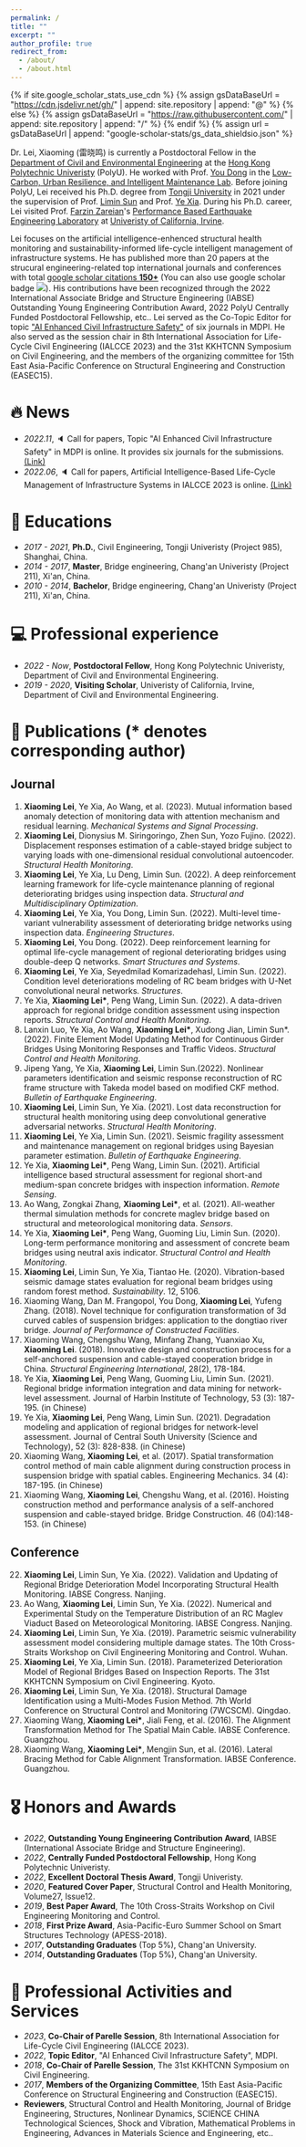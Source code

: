 ```yaml
---
permalink: /
title: ""
excerpt: ""
author_profile: true
redirect_from: 
  - /about/
  - /about.html
---
```


{% if site.google_scholar_stats_use_cdn %}
{% assign gsDataBaseUrl = "https://cdn.jsdelivr.net/gh/" | append: site.repository | append: "@" %}
{% else %}
{% assign gsDataBaseUrl = "https://raw.githubusercontent.com/" | append: site.repository | append: "/" %}
{% endif %}
{% assign url = gsDataBaseUrl | append: "google-scholar-stats/gs_data_shieldsio.json" %}

<span class='anchor' id='about-me'></span>

Dr. Lei, Xiaoming (雷晓鸣) is currently a Postdoctoral Fellow in the [Department of Civil and Environmental Engineering](https://www.polyu.edu.hk/) at the [Hong Kong Polytechnic Univeristy](https://www.polyu.edu.hk/cee/) (PolyU). He worked with Prof. [You Dong](https://www.polyu.edu.hk/cee/people/academic-staff/dr-you-dong/) in the [Low-Carbon, Urban Resilience, and Intelligent Maintenance Lab](https://youdongpolyu.weebly.com/). Before joining PolyU, Lei received his Ph.D. degree from [Tongji University](https://www.tongji.edu.cn/) in 2021 under the supervision of Prof. [Limin Sun](https://bridge.tongji.edu.cn/d9/a3/c14928a186787/page.htm) and Prof. [Ye Xia](https://bridge.tongji.edu.cn/5f/e6/c14929a155622/page.htm). During his Ph.D. career, Lei visited Prof. [Farzin Zareian](https://engineering.uci.edu/users/farzin-zareian)'s [Performance Based Earthquake Engineering Laboratory](https://pbee.eng.uci.edu/) at [Univeristy of California, Irvine](https://www.uci.edu/). 

Lei focuses on the artificial intelligence-enhenced structural health monitoring and sustainability-informed life-cycle intelligent management of infrastructure systems. He has published more than 20 papers at the strucural engineering-related top international journals and conferences with total <a href='https://scholar.google.com/citations?user=DhtAFkwAAAAJ'>google scholar citations <strong><span id='total_cit'>150+</span></strong></a> (You can also use google scholar badge <a href='https://scholar.google.com/citations?user=1hf-sagAAAAJ&hl=en'><img src="https://img.shields.io/endpoint?url={{ url | url_encode }}&logo=Google%20Scholar&labelColor=f6f6f6&color=9cf&style=flat&label=citations"></a>). His contributions have been recognized through the 2022 International Associate Bridge and Structure Engineering (IABSE) Outstanding Young Engineering Contribution Award, 2022 PolyU Centrally Funded Postdoctoral Fellowship, etc.. Lei served as the Co-Topic Editor for topic ["AI Enhanced Civil Infrastructure Safety"](https://www.mdpi.com/topics/6BG3A25792) of six journals in MDPI. He also served as the session chair in 8th International Association for Life-Cycle Civil Engineering (IALCCE 2023) and the 31st KKHTCNN Symposium on Civil Engineering, and the members of the organizing committee for 15th East Asia-Pacific Conference on Structural Engineering and Construction (EASEC15).
 
# 🔥 News
- *2022.11*, :speaker: Call for papers, Topic "AI Enhanced Civil Infrastructure Safety" in MDPI is online. It provides six journals for the submissions. [(Link)](https://www.mdpi.com/topics/6BG3A25792)
- *2022.06*, :speaker: Call for papers, Artificial Intelligence-Based Life-Cycle Management of Infrastructure Systems in IALCCE 2023 is online. [(Link)](https://ialcce2023.org/technical-program/mini-symposia/)

# 📖 Educations
- *2017 - 2021*, **Ph.D.**, Civil Engineering, Tongji Univeristy (Project 985), Shanghai, China. 
- *2014 - 2017*, **Master**, Bridge engineering, Chang'an Univeristy (Project 211), Xi'an, China. 
- *2010 - 2014*, **Bachelor**, Bridge engineering, Chang'an Univeristy (Project 211), Xi'an, China. 

# 💻 Professional experience
- *2022 - Now*, **Postdoctoral Fellow**, Hong Kong Polytechnic Univeristy, Department of Civil and Environmental Engineering.
- *2019 - 2020*, **Visiting Scholar**, Univeristy of California, Irvine, Department of Civil and Environmental Engineering.

# 📝 Publications (* denotes corresponding author)
## Journal
1.	**Xiaoming Lei**, Ye Xia, Ao Wang, et al. (2023). Mutual information based anomaly detection of monitoring data with attention mechanism and residual learning. *Mechanical Systems and Signal Processing*.
2.	**Xiaoming Lei**, Dionysius M. Siringoringo, Zhen Sun, Yozo Fujino. (2022). Displacement responses estimation of a cable-stayed bridge subject to varying loads with one-dimensional residual convolutional autoencoder. *Structural Health Monitoring*.
3.	**Xiaoming Lei**, Ye Xia, Lu Deng, Limin Sun. (2022). A deep reinforcement learning framework for life-cycle maintenance planning of regional deteriorating bridges using inspection data. *Structural and Multidisciplinary Optimization*.
4.	**Xiaoming Lei**, Ye Xia, You Dong, Limin Sun. (2022). Multi-level time-variant vulnerability assessment of deteriorating bridge networks using inspection data. *Engineering Structures*.
5.	**Xiaoming Lei**, You Dong. (2022). Deep reinforcement learning for optimal life-cycle management of regional deteriorating bridges using double-deep Q networks. *Smart Structures and Systems*.
6.	**Xiaoming Lei**, Ye Xia, Seyedmilad Komarizadehasl, Limin Sun. (2022). Condition level deteriorations modeling of RC beam bridges with U-Net convolutional neural networks. *Structures*. 
7.	Ye Xia, **Xiaoming Lei\***, Peng Wang, Limin Sun. (2022). A data-driven approach for regional bridge condition assessment using inspection reports. *Structural Control and Health Monitoring*.
8.	Lanxin Luo, Ye Xia, Ao Wang, **Xiaoming Lei\***, Xudong Jian, Limin Sun*. (2022). Finite Element Model Updating Method for Continuous Girder Bridges Using Monitoring Responses and Traffic Videos. *Structural Control and Health Monitoring*.
9.	Jipeng Yang, Ye Xia, **Xiaoming Lei**, Limin Sun.(2022). Nonlinear parameters identification and seismic response reconstruction of RC frame structure with Takeda model based on modified CKF method. *Bulletin of Earthquake Engineering*. 
10.	**Xiaoming Lei**, Limin Sun, Ye Xia. (2021). Lost data reconstruction for structural health monitoring using deep convolutional generative adversarial networks. *Structural Health Monitoring*.
11.	**Xiaoming Lei**, Ye Xia, Limin Sun. (2021). Seismic fragility assessment and maintenance management on regional bridges using Bayesian parameter estimation. *Bulletin of Earthquake Engineering*.
12.	Ye Xia, **Xiaoming Lei\***, Peng Wang, Limin Sun. (2021). Artificial intelligence based structural assessment for regional short-and medium-span concrete bridges with inspection information. *Remote Sensing*.
13.	Ao Wang, Zongkai Zhang, **Xiaoming Lei\***, et al. (2021). All-weather thermal simulation methods for concrete maglev bridge based on structural and meteorological monitoring data. *Sensors*.
14.	Ye Xia, **Xiaoming Lei\***, Peng Wang, Guoming Liu, Limin Sun. (2020). Long-term performance monitoring and assessment of concrete beam bridges using neutral axis indicator. *Structural Control and Health Monitoring*.
15.	**Xiaoming Lei**, Limin Sun, Ye Xia, Tiantao He. (2020). Vibration-based seismic damage states evaluation for regional beam bridges using random forest method. *Sustainability*. 12, 5106. 
17.	Xiaoming Wang, Dan M. Frangopol, You Dong, **Xiaoming Lei**, Yufeng Zhang. (2018). Novel technique for configuration transformation of 3d curved cables of suspension bridges: application to the dongtiao river bridge. *Journal of Performance of Constructed Facilities*.
18.	Xiaoming Wang, Chengshu Wang, Minfang Zhang, Yuanxiao Xu, **Xiaoming Lei**. (2018). Innovative design and construction process for a self-anchored suspension and cable-stayed cooperation bridge in China. *Structural Engineering International*, 28(2), 178-184.
19.	Ye Xia, **Xiaoming Lei**, Peng Wang, Guoming Liu, Limin Sun. (2021). Regional bridge information integration and data mining for network-level assessment. Journal of Harbin Institute of Technology, 53 (3): 187-195. (in Chinese)
20.	Ye Xia, **Xiaoming Lei**, Peng Wang, Limin Sun. (2021). Degradation modeling and application of regional bridges for network-level assessment. Journal of Central South University (Science and Technology), 52 (3): 828-838. (in Chinese)
21.	Xiaoming Wang, **Xiaoming Lei**, et al. (2017). Spatial transformation control method of main cable alignment during construction process in suspension bridge with spatial cables. Engineering Mechanics. 34 (4): 187-195. (in Chinese)
22.	Xiaoming Wang, **Xiaoming Lei**, Chengshu Wang, et al. (2016). Hoisting construction method and performance analysis of a self-anchored suspension and cable-stayed bridge. Bridge Construction. 46 (04):148-153. (in Chinese)
## Conference
22.	**Xiaoming Lei**, Limin Sun, Ye Xia. (2022). Validation and Updating of Regional Bridge Deterioration Model Incorporating Structural Health Monitoring. IABSE Congress. Nanjing. 
23.	Ao Wang, **Xiaoming Lei**, Limin Sun, Ye Xia. (2022). Numerical and Experimental Study on the Temperature Distribution of an RC Maglev Viaduct Based on Meteorological Monitoring. IABSE Congress. Nanjing.
24.	**Xiaoming Lei**, Limin Sun, Ye Xia. (2019). Parametric seismic vulnerability assessment model considering multiple damage states. The 10th Cross-Straits Workshop on Civil Engineering Monitoring and Control. Wuhan.
25.	**Xiaoming Lei**, Ye Xia, Limin Sun. (2018). Parameterized Deterioration Model of Regional Bridges Based on Inspection Reports. The 31st KKHTCNN Symposium on Civil Engineering. Kyoto.
26.	**Xiaoming Lei**, Limin Sun, Ye Xia. (2018). Structural Damage Identification using a Multi-Modes Fusion Method. 7th World Conference on Structural Control and Monitoring (7WCSCM). Qingdao.
27.	Xiaoming Wang, **Xiaoming Lei\***, Jiali Feng, et al. (2016). The Alignment Transformation Method for The Spatial Main Cable. IABSE Conference. Guangzhou. 
28.	Xiaoming Wang, **Xiaoming Lei\***, Mengjin Sun, et al. (2016). Lateral Bracing Method for Cable Alignment Transformation. IABSE Conference. Guangzhou.

# 🎖 Honors and Awards
- *2022*, **Outstanding Young Engineering Contribution Award**, IABSE (International Associate Bridge and Structure Engineering). 
- *2022*, **Centrally Funded Postdoctoral Fellowship**, Hong Kong Polytechnic Univeristy. 
- *2022*, **Excellent Doctoral Thesis Award**, Tongji Univeristy. 
- *2020*, **Featured Cover Paper**, Structural Control and Health Monitoring, Volume27, Issue12.
- *2019*, **Best Paper Award**, The 10th Cross-Straits Workshop on Civil Engineering Monitoring and Control. 
- *2018*, **First Prize Award**, Asia-Pacific-Euro Summer School on Smart Structures Technology (APESS-2018). 
- *2017*, **Outstanding Graduates** (Top 5%), Chang'an University. 
- *2014*, **Outstanding Graduates** (Top 5%), Chang'an University. 

# :briefcase: Professional Activities and Services
- *2023*, **Co-Chair of Parelle Session**, 8th International Association for Life-Cycle Civil Engineering (IALCCE 2023).
- *2022*, **Topic Editor**, "AI Enhanced Civil Infrastructure Safety", MDPI.
- *2018*, **Co-Chair of Parelle Session**, The 31st KKHTCNN Symposium on Civil Engineering.
- *2017*, **Members of the Organizing Committee**, 15th East Asia-Pacific Conference on Structural Engineering and Construction (EASEC15).
- **Reviewers**, Structural Control and Health Monitoring, Journal of Bridge Engineering, Structures, Nonlinear Dynamics, SCIENCE CHINA Technological Sciences, Shock and Vibration, Mathematical Problems in Engineering, Advances in Materials Science and Engineering, etc..
